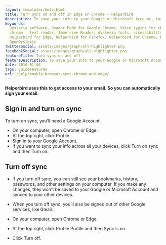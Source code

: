 ```yaml
---
layout: templates/help.html
title: Turn sync on and off in Edge or Chrome - Helperbird
description: To save your info to your Google or Microsoft Account, turn on sync.When you sync You can see and update your synced info on all your devices, like your Helperbird options and settings.
keywords:
  Dyslexia software, Reader Mode for Google Chrome, Voice typing for chrome, Text to speech for
  chrome,  text reader, Immersive Reader, dyslexia fonts, accessibility software, dyslexia software,
  Helperbird for Edge, Helperbird for Firefox, Helperbird for Chrome, Opendyslexic for Chrome,
  OpenDyslexic
twitterSocial: assets/images/graph/alt-highlighter.png
facebookSocial: assets/images/graph/alt-highlighter.png
featureTitle: Turn sync on and off
featureDescription: To save your info to your Google or Microsoft Account, turn on sync. When you sync You can see and update your synced info on all your devices, like your Helperbird options and settings.
date: 2016-01-04
tags: guideFeatures
url: /help/enable-browser-sync-chrome-and-edge/
---
```



  **Helperbird uses this to get access to your email. So you can automatically sign your email.**

  ## Sign in and turn on sync
  To turn on sync, you'll need a Google Account.

  - On your computer, open Chrome or Edge.
  - At the top right, click Profile .
  - Sign in to your Google Account.
  - If you want to sync your info across all your devices, click Turn on sync and then Turn on.


  ## Turn off sync
  - If you turn off sync, you can still see your bookmarks, history, passwords, and other settings on your computer. If you make any changes, they won't be saved to your Google or Microsoft Account and synced to your other devices.

  - When you turn off sync, you’ll also be signed out of other Google services, like Gmail.

  - On your computer, open Chrome or Edge.
  - At the top right, click Profile Profile and then Sync is on.
  - Click Turn off.